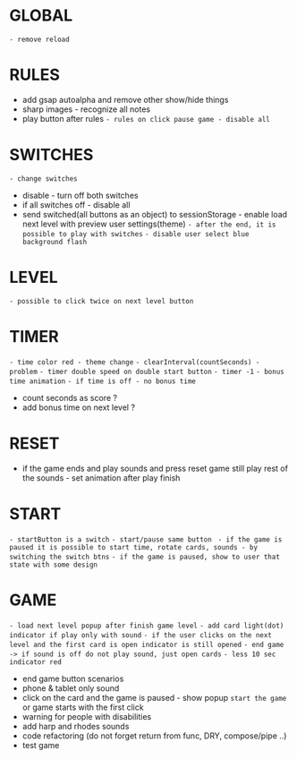 # GLOBAL
`- remove reload`

# RULES
- add gsap autoalpha and remove other show/hide things
- sharp images - recognize all notes
- play button after rules
`- rules on click pause game - disable all`

# SWITCHES
`- change switches`
- disable - turn off both switches
- if all switches off - disable all 
- send switched(all buttons as an object) to sessionStorage - enable load next level with preview user settings(theme)
`- after the end, it is possible to play with switches`
`- disable user select blue background flash`

# LEVEL
`- possible to click twice on next level button`

# TIMER
`- time color red - theme change`
`- clearInterval(countSeconds) - problem`
`- timer double speed on double start button`
`- timer -1`
`- bonus time animation`
`- if time is off - no bonus time`
- count seconds as score ?
- add bonus time on next level ?

# RESET
- if the game ends and play sounds and press reset game still play rest of the sounds - set animation after play finish

# START
`- startButton is a switch`
`- start/pause same button `
`- if the game is paused it is possible to start time, rotate cards, sounds - by switching the switch btns`
`- if the game is paused, show to user that state with some design`

# GAME
`- load next level popup after finish game level`
`- add card light(dot) indicator if play only with sound`
`- if the user clicks on the next level and the first card is open indicator is still opened`
`- end game -> if sound is off do not play sound, just open cards`
`- less 10 sec indicator red`
- end game button scenarios
- phone & tablet only sound
- click on the card and the game is paused - show popup `start the game` or game starts with the first click
- warning for people with disabilities
- add harp and rhodes sounds
- code refactoring (do not forget return from func, DRY, compose/pipe ..)
- test game
